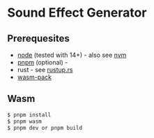 # Sound Effect Generator

## Prerequesites

 - [node](https://nodejs.org/en/) (tested with 14+) - also see [nvm](https://github.com/nvm-sh/nvm)
 - [pnpm](https://pnpm.io/) (optional) -
 - rust - see [rustup.rs](https://rustup.rs/)
 - [wasm-pack](https://github.com/rustwasm/wasm-pack)

## Wasm

```bash
$ pnpm install
$ pnpm wasm
$ pnpm dev or pnpm build
```
